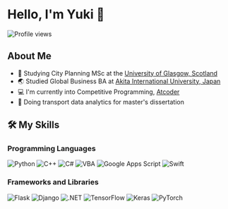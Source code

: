 # Hello, I'm Yuki 👋

![Profile views](https://gpvc.arturio.dev/Benjamin_taro)

## About Me

- 🏫 Studying City Planning MSc at the [University of Glasgow, Scotland](https://www.gla.ac.uk/)
- 🌏 Studied Global Business BA at [Akita International University, Japan](https://web.aiu.ac.jp/en/)
- 💻 I'm currently into Competitive Programming, [Atcoder](https://atcoder.jp/)
- 🚄 Doing transport data analytics for master's dissertation

## 🛠️ My Skills

### Programming Languages

![Python](https://img.shields.io/badge/Python-3776AB?style=for-the-badge&logo=python&logoColor=white)
![C++](https://img.shields.io/badge/C++-00599C?style=for-the-badge&logo=c%2B%2B&logoColor=white)
![C#](https://img.shields.io/badge/C%23-239120?style=for-the-badge&logo=c-sharp&logoColor=white)
![VBA](https://img.shields.io/badge/VBA-217346?style=for-the-badge&logo=microsoft-excel&logoColor=white)
![Google Apps Script](https://img.shields.io/badge/Google%20Apps%20Script-4285F4?style=for-the-badge&logo=google-apps-script&logoColor=white)
![Swift](https://img.shields.io/badge/Swift-FA7343?style=for-the-badge&logo=swift&logoColor=white)

### Frameworks and Libraries

![Flask](https://img.shields.io/badge/Flask-000000?style=for-the-badge&logo=flask&logoColor=white)
![Django](https://img.shields.io/badge/Django-092E20?style=for-the-badge&logo=django&logoColor=white)
![.NET](https://img.shields.io/badge/.NET-512BD4?style=for-the-badge&logo=dotnet&logoColor=white)
![TensorFlow](https://img.shields.io/badge/TensorFlow-FF6F00?style=for-the-badge&logo=tensorflow&logoColor=white)
![Keras](https://img.shields.io/badge/Keras-D00000?style=for-the-badge&logo=keras&logoColor=white)
![PyTorch](https://img.shields.io/badge/PyTorch-EE4C2C?style=for-the-badge&logo=pytorch&logoColor=white)

